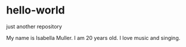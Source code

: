 # hello-world
just another repository

My name is Isabella Muller. I am 20 years old.
I love music and singing.
